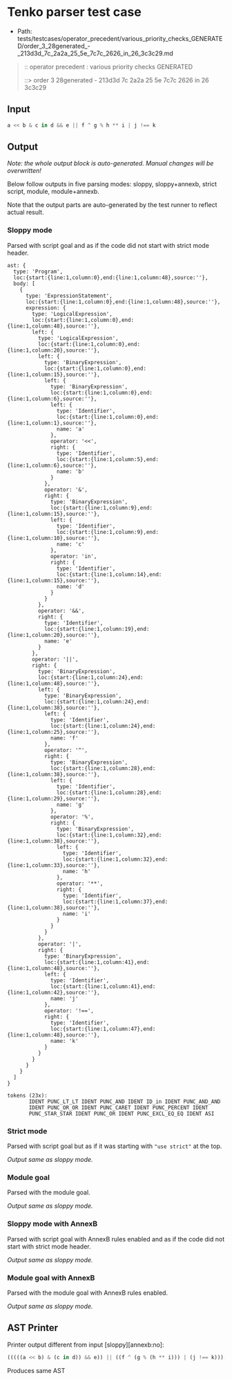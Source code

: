 # Tenko parser test case

- Path: tests/testcases/operator_precedent/various_priority_checks_GENERATED/order_3_28generated_-_213d3d_7c_2a2a_25_5e_7c7c_2626_in_26_3c3c29.md

> :: operator precedent : various priority checks GENERATED
>
> ::> order 3 28generated - 213d3d 7c 2a2a 25 5e 7c7c 2626 in 26 3c3c29

## Input

`````js
a << b & c in d && e || f ^ g % h ** i | j !== k
`````

## Output

_Note: the whole output block is auto-generated. Manual changes will be overwritten!_

Below follow outputs in five parsing modes: sloppy, sloppy+annexb, strict script, module, module+annexb.

Note that the output parts are auto-generated by the test runner to reflect actual result.

### Sloppy mode

Parsed with script goal and as if the code did not start with strict mode header.

`````
ast: {
  type: 'Program',
  loc:{start:{line:1,column:0},end:{line:1,column:48},source:''},
  body: [
    {
      type: 'ExpressionStatement',
      loc:{start:{line:1,column:0},end:{line:1,column:48},source:''},
      expression: {
        type: 'LogicalExpression',
        loc:{start:{line:1,column:0},end:{line:1,column:48},source:''},
        left: {
          type: 'LogicalExpression',
          loc:{start:{line:1,column:0},end:{line:1,column:20},source:''},
          left: {
            type: 'BinaryExpression',
            loc:{start:{line:1,column:0},end:{line:1,column:15},source:''},
            left: {
              type: 'BinaryExpression',
              loc:{start:{line:1,column:0},end:{line:1,column:6},source:''},
              left: {
                type: 'Identifier',
                loc:{start:{line:1,column:0},end:{line:1,column:1},source:''},
                name: 'a'
              },
              operator: '<<',
              right: {
                type: 'Identifier',
                loc:{start:{line:1,column:5},end:{line:1,column:6},source:''},
                name: 'b'
              }
            },
            operator: '&',
            right: {
              type: 'BinaryExpression',
              loc:{start:{line:1,column:9},end:{line:1,column:15},source:''},
              left: {
                type: 'Identifier',
                loc:{start:{line:1,column:9},end:{line:1,column:10},source:''},
                name: 'c'
              },
              operator: 'in',
              right: {
                type: 'Identifier',
                loc:{start:{line:1,column:14},end:{line:1,column:15},source:''},
                name: 'd'
              }
            }
          },
          operator: '&&',
          right: {
            type: 'Identifier',
            loc:{start:{line:1,column:19},end:{line:1,column:20},source:''},
            name: 'e'
          }
        },
        operator: '||',
        right: {
          type: 'BinaryExpression',
          loc:{start:{line:1,column:24},end:{line:1,column:48},source:''},
          left: {
            type: 'BinaryExpression',
            loc:{start:{line:1,column:24},end:{line:1,column:38},source:''},
            left: {
              type: 'Identifier',
              loc:{start:{line:1,column:24},end:{line:1,column:25},source:''},
              name: 'f'
            },
            operator: '^',
            right: {
              type: 'BinaryExpression',
              loc:{start:{line:1,column:28},end:{line:1,column:38},source:''},
              left: {
                type: 'Identifier',
                loc:{start:{line:1,column:28},end:{line:1,column:29},source:''},
                name: 'g'
              },
              operator: '%',
              right: {
                type: 'BinaryExpression',
                loc:{start:{line:1,column:32},end:{line:1,column:38},source:''},
                left: {
                  type: 'Identifier',
                  loc:{start:{line:1,column:32},end:{line:1,column:33},source:''},
                  name: 'h'
                },
                operator: '**',
                right: {
                  type: 'Identifier',
                  loc:{start:{line:1,column:37},end:{line:1,column:38},source:''},
                  name: 'i'
                }
              }
            }
          },
          operator: '|',
          right: {
            type: 'BinaryExpression',
            loc:{start:{line:1,column:41},end:{line:1,column:48},source:''},
            left: {
              type: 'Identifier',
              loc:{start:{line:1,column:41},end:{line:1,column:42},source:''},
              name: 'j'
            },
            operator: '!==',
            right: {
              type: 'Identifier',
              loc:{start:{line:1,column:47},end:{line:1,column:48},source:''},
              name: 'k'
            }
          }
        }
      }
    }
  ]
}

tokens (23x):
       IDENT PUNC_LT_LT IDENT PUNC_AND IDENT ID_in IDENT PUNC_AND_AND
       IDENT PUNC_OR_OR IDENT PUNC_CARET IDENT PUNC_PERCENT IDENT
       PUNC_STAR_STAR IDENT PUNC_OR IDENT PUNC_EXCL_EQ_EQ IDENT ASI
`````

### Strict mode

Parsed with script goal but as if it was starting with `"use strict"` at the top.

_Output same as sloppy mode._

### Module goal

Parsed with the module goal.

_Output same as sloppy mode._

### Sloppy mode with AnnexB

Parsed with script goal with AnnexB rules enabled and as if the code did not start with strict mode header.

_Output same as sloppy mode._

### Module goal with AnnexB

Parsed with the module goal with AnnexB rules enabled.

_Output same as sloppy mode._

## AST Printer

Printer output different from input [sloppy][annexb:no]:

````js
(((((a << b) & (c in d)) && e)) || ((f ^ (g % (h ** i))) | (j !== k)));
````

Produces same AST
